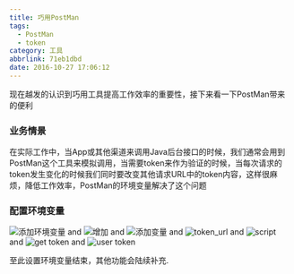 ```yaml
---
title: 巧用PostMan
tags:
  - PostMan
  - token
category: 工具
abbrlink: 71eb1dbd
date: 2016-10-27 17:06:12
---
```


现在越发的认识到巧用工具提高工作效率的重要性，接下来看一下PostMan带来的便利
### 业务情景
在实际工作中，当App或其他渠道来调用Java后台接口的时候，我们通常会用到PostMan这个工具来模拟调用，当需要token来作为验证的时候，当每次请求的token发生变化的时候我们同时要改变其他请求URL中的token内容，这样很麻烦，降低工作效率，PostMan的环境变量解决了这个问题

<!-- more -->

### 配置环境变量
![添加环境变量](http://7xkyc7.com1.z0.glb.clouddn.com/postman_manage_env.png)
and
![增加](http://7xkyc7.com1.z0.glb.clouddn.com/postman_add_get.png)
and
![添加变量](http://7xkyc7.com1.z0.glb.clouddn.com/postman_add_post.png)
and
![token_url](http://7xkyc7.com1.z0.glb.clouddn.com/postman_token_url.png)
and
![script](http://7xkyc7.com1.z0.glb.clouddn.com/postman_token_script.png)
and
![get token](http://7xkyc7.com1.z0.glb.clouddn.com/postman_get_token.png)
and
![user token](http://7xkyc7.com1.z0.glb.clouddn.com/postman_use_token.png)

至此设置环境变量结束，其他功能会陆续补充.
